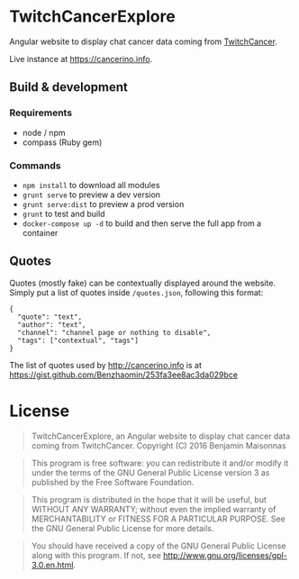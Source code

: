 # TwitchCancerExplore

Angular website to display chat cancer data coming from [TwitchCancer](https://github.com/Benzhaomin/TwitchCancer).

Live instance at https://cancerino.info.

## Build & development

### Requirements

- node / npm
- compass (Ruby gem)

### Commands

- `npm install` to download all modules
- `grunt serve` to preview a dev version
- `grunt serve:dist` to preview a prod version
- `grunt` to test and build
- `docker-compose up -d` to build and then serve the full app from a container

## Quotes

Quotes (mostly fake) can be contextually displayed around the website. Simply put
a list of quotes inside `/quotes.json`, following this format:

```
{
  "quote": "text",
  "author": "text",
  "channel": "channel page or nothing to disable",
  "tags": ["contextual", "tags"]
}
```

The list of quotes used by http://cancerino.info is at https://gist.github.com/Benzhaomin/253fa3ee8ac3da029bce

# License

> TwitchCancerExplore, an Angular website to display chat cancer data coming from TwitchCancer.
> Copyright (C) 2016 Benjamin Maisonnas

> This program is free software: you can redistribute it and/or modify
it under the terms of the GNU General Public License version 3 as published by
the Free Software Foundation.

> This program is distributed in the hope that it will be useful,
but WITHOUT ANY WARRANTY; without even the implied warranty of
MERCHANTABILITY or FITNESS FOR A PARTICULAR PURPOSE.  See the
GNU General Public License for more details.

> You should have received a copy of the GNU General Public License
along with this program.  If not, see <http://www.gnu.org/licenses/gpl-3.0.en.html>.
